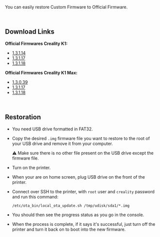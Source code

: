 You can easily restore Custom Firmware to Official Firmware.

<br />

## Download Links

**Official Firmwares Creality K1:**

  - [1.3.1.14](https://drive.google.com/file/d/1bBI3zHbTUC9k4fL1csL5UeDjJXGb0jL4/view?usp=drive_link)
  - [1.3.1.17](https://drive.google.com/file/d/1su1AYxMEVwH11iteAPxSd_4kpJVI9pCm/view?usp=drive_link)
  - [1.3.1.18](https://drive.google.com/file/d/1mgGfbz8nbU8n2UCXNgQCT6aPTHPgn99r/view?usp=drive_link)

**Official Firmwares Creality K1 Max:**

  - [1.3.0.39](https://drive.google.com/file/d/1sAQEguCromdUTqxiB6xMNPTFfYuo-Joj/view?usp=drive_link)
  - [1.3.1.17](https://drive.google.com/file/d/1BFF9GXpCfQW-z_d4nJZgjc2UOY3KTW5S/view?usp=drive_link)
  - [1.3.1.18](https://drive.google.com/file/d/1NnVGyoz21YsibocyXShKSa5A72f68rAU/view?usp=drive_link)

<br />

## Restoration

- You need USB drive formatted in FAT32.

- Copy the desired `.img` firmware file you want to restore to the root of your USB drive and remove it from your computer.

  ⚠ Make sure there is no other file present on the USB drive except the firmware file.

- Turn on the printer.

- When your are on home screen, plug USB drive on the front of the printer.

- Connect over SSH to the printer, with `root` user and `creality` password and run this command:

  ```
  /etc/ota_bin/local_ota_update.sh /tmp/udisk/sda1/*.img
  ```

- You should then see the progress status as you go in the console.

- When the process is complete, if it says it's successful, just turn off the printer and turn it back on to boot into the new firmware.

<br />
